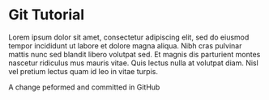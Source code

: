 # Git Tutorial
Lorem ipsum dolor sit amet, consectetur adipiscing elit, sed do eiusmod tempor incididunt ut labore et dolore magna aliqua. Nibh cras pulvinar mattis nunc sed blandit libero volutpat sed. Et magnis dis parturient montes nascetur ridiculus mus mauris vitae. Quis lectus nulla at volutpat diam. Nisl vel pretium lectus quam id leo in vitae turpis.

A change peformed and committed in GitHub
